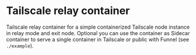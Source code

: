 # Tailscale relay container

Tailscale relay container for a simple containerized Tailscale node instance in relay mode and exit node. Optional you can use the container as Sidecar container to serve a single container in Tailscale or public with Funnel (see `./example`).
